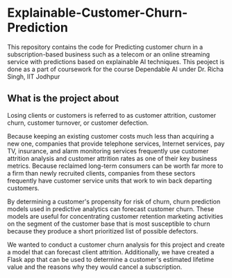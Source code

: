 # Explainable-Customer-Churn-Prediction
This repository contains the code for Predicting customer churn in a subscription-based business such as a telecom or an online streaming service with predictions based on explainable AI techniques. This peoject is done as a part of coursework for the course Dependable AI under Dr. Richa Singh, IIT Jodhpur

## What is the project about

Losing clients or customers is referred to as customer attrition, customer churn, customer turnover, or customer defection.

Because keeping an existing customer costs much less than acquiring a new one, companies that provide telephone services, Internet services, pay TV, insurance, and alarm monitoring services frequently use customer attrition analysis and customer attrition rates as one of their key business metrics. Because reclaimed long-term consumers can be worth far more to a firm than newly recruited clients, companies from these sectors frequently have customer service units that work to win back departing customers.


By determining a customer's propensity for risk of churn, churn prediction models used in predictive analytics can forecast customer churn. These models are useful for concentrating customer retention marketing activities on the segment of the customer base that is most susceptible to churn because they produce a short prioritized list of possible defectors.

We wanted to conduct a customer churn analysis for this project and create a model that can forecast client attrition. Additionally, we have created a Flask app that can be used to determine a customer's estimated lifetime value and the reasons why they would cancel a subscription.

